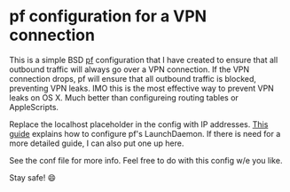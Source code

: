 # pf configuration for a VPN connection
This is a simple BSD [pf](http://www.openbsd.org/faq/pf/) configuration that I have created to ensure that all outbound traffic will always go over a VPN connection. If the VPN connection drops, pf will ensure that all outbound traffic is blocked, preventing VPN leaks.
IMO this is the most effective way to prevent VPN leaks on OS X. Much better than configureing routing tables or AppleScripts. 

Replace the localhost placeholder in the config with IP addresses. [This guide](http://blog.scottlowe.org/2013/05/15/using-pf-on-os-x-mountain-lion/) explains how to configure pf's LaunchDaemon. If there is need for a more detailed guide, I can also put one up here.

See the conf file for more info. Feel free to do with this config w/e you like.

Stay safe!  :smile: